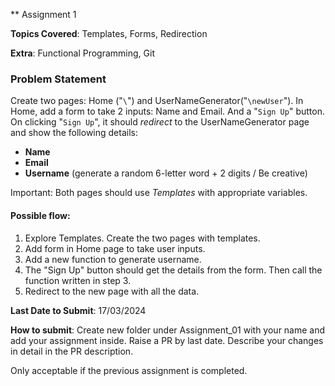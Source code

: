 ** Assignment 1

**Topics Covered**: Templates, Forms, Redirection

**Extra**: Functional Programming, Git

### Problem Statement

Create two pages: Home ("`\`") and UserNameGenerator("`\newUser`").
In Home, add a form to take 2 inputs: Name and Email. And a "`Sign Up`" button.
On clicking "`Sign Up`", it should *redirect* to the UserNameGenerator page and show the following details:
- **Name**
- **Email**
- **Username** (generate a random 6-letter word + 2 digits / Be creative)

Important: Both pages should use *Templates* with appropriate variables.

#### Possible flow:
1. Explore Templates. Create the two pages with templates.
2. Add form in Home page to take user inputs.
3. Add a new function to generate username.
4. The "Sign Up" button should get the details from the form. Then call the function written in step 3.
5. Redirect to the new page with all the data.

**Last Date to Submit**: 17/03/2024

**How to submit**: Create new folder under Assignment_01 with your name and add your assignment inside. Raise a PR by last date. Describe your changes in detail in the PR description.

Only acceptable if the previous assignment is completed.
